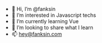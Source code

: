 - 👋 Hi, I’m @fanksin
- 👀 I’m interested in Javascript techs
- 🌱 I’m currently learning Vue
- 💞️ I’m looking to share what I learn
- 📫 hey@fanksin.com
